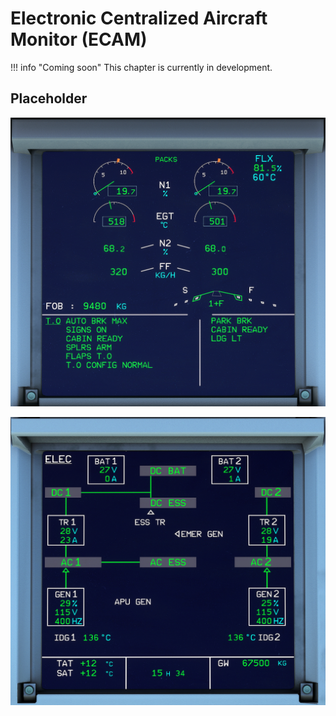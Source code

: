 # Electronic Centralized Aircraft Monitor (ECAM)

!!! info "Coming soon"
    This chapter is currently in development.

## Placeholder

![Upper ECAM](../../assets/a32nx-briefing/front/Upper-ECAM.png "Upper ECAM")

![Lower ECAM](../../assets/a32nx-briefing/front/Lower-ECAM.png "Lower ECAM")
